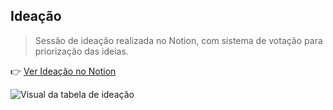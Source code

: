 ## Ideação

> Sessão de ideação realizada no Notion, com sistema de votação para priorização das ideias.

👉 [Ver Ideação no Notion](https://www.notion.so/1d0a56d505918061a2bef897cf43a48e?v=1d0a56d5059181b6a569000c4373720c&pvs=4) 

![Visual da tabela de ideação](https://drive.google.com/uc?export=view&id=1vzeBfcq-ayA-KZ2FVMzzcYsDzdv2Bu0c)

